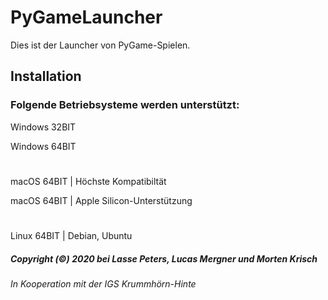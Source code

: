 # PyGameLauncher
Dies ist der Launcher von PyGame-Spielen.

## Installation

### Folgende Betriebsysteme werden unterstützt:

Windows 32BIT

Windows 64BIT

#

macOS 64BIT | Höchste Kompatibiltät

macOS 64BIT | Apple Silicon-Unterstützung

#

Linux 64BIT | Debian, Ubuntu





##### Copyright (©) 2020 bei Lasse Peters, Lucas Mergner und Morten Krisch
###### In Kooperation mit der IGS Krummhörn-Hinte

